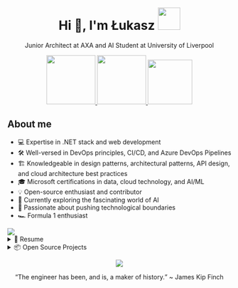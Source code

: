 <h1 align="center">Hi 👋, I'm Łukasz <img src="https://user-images.githubusercontent.com/74038190/212284087-bbe7e430-757e-4901-90bf-4cd2ce3e1852.gif" width="50"></img></h1>
<p align="center">Junior Architect at AXA and AI Student at University of Liverpool</p>
<p align="center">
  <a href="#">
    <img width=110 src="https://img.shields.io/badge/linkedin-%230077B5.svg?&style=for-the-badge&logo=linkedin&logoColor=white" />
  </a>
  <a href="#">
    <img width=110 src="https://img.shields.io/badge/website-000000?style=for-the-badge&logo=About.me&logoColor=white"/>
  </a>
  <a href="https://www.kaggle.com/ukaszczerniawski">
    <img width=100 src="https://img.shields.io/badge/Kaggle-20BEFF?style=for-the-badge&logo=Kaggle&logoColor=white" />
  </a>
</p>
<p align="center">
  <h2>About me</h2>
  <ul>
    <li>💻 Expertise in .NET stack and web development</li>
    <li>🛠 Well-versed in DevOps principles, CI/CD, and Azure DevOps Pipelines</li>
    <li>🏗 Knowledgeable in design patterns, architectural patterns, API design, and cloud architecture best practices</li>
    <li>🎓 Microsoft certifications in data, cloud technology, and AI/ML</li>
    <li>💡 Open-source enthusiast and contributor</li>
    <li>🤖 Currently exploring the fascinating world of AI</li>
    <li>🌟 Passionate about pushing technological boundaries</li>
    <li>🏎 Formula 1 enthusiast</li>
  </ul>
</p>
<img src="https://user-images.githubusercontent.com/74038190/212284100-561aa473-3905-4a80-b561-0d28506553ee.gif"/>
<details>
  <summary>📄 Resume</summary>

  ## Education
   - 🤖 **Artificial Intelligence MSc**\
     📅 2023 - Present\
     📍 **University Of Liverpool** - Liverpool, UK
     
   - 💻 **Computer Science BSc**\
     📅 2016 - 2020\
     📍 **WIT Academy** - Warsaw, Poland
     
  ## Work Experience
   <img align="right" src="https://img.shields.io/badge/Azure_DevOps-0078D7?style=for-the-badge&logo=azure-devops&logoColor=white" />
   <img align="right" src="https://img.shields.io/badge/microsoft%20azure-0089D6?style=for-the-badge&logo=microsoft-azure&logoColor=white" />
   <img align="right" src="https://img.shields.io/badge/Microsoft%20SQL%20Server-CC2927?style=for-the-badge&logo=microsoft%20sql%20server&logoColor=white" />
   <img align="right" src="https://img.shields.io/badge/Angular-DD0031?style=for-the-badge&logo=angular&logoColor=white" />
   <img align="right" src="https://img.shields.io/badge/.NET-512BD4?style=for-the-badge&logo=dotnet&logoColor=white" />
  
   - 👨🏻‍💻 **Junior Architect**\
     📅 01.2024 - Present\
     📍 **AXA** - Warsaw, Poland

   <img align="right" src="https://img.shields.io/badge/Azure_DevOps-0078D7?style=for-the-badge&logo=azure-devops&logoColor=white" />
   <img align="right" src="https://img.shields.io/badge/microsoft%20azure-0089D6?style=for-the-badge&logo=microsoft-azure&logoColor=white" />
   <img align="right" src="https://img.shields.io/badge/Microsoft%20SQL%20Server-CC2927?style=for-the-badge&logo=microsoft%20sql%20server&logoColor=white" />
   <img align="right" src="https://img.shields.io/badge/Angular-DD0031?style=for-the-badge&logo=angular&logoColor=white" />
   <img align="right" src="https://img.shields.io/badge/.NET-512BD4?style=for-the-badge&logo=dotnet&logoColor=white" />
  
   - 👨🏻‍💻 **.NET Developer**\
     📅 07.2022 - 12.2023\
     📍 **AXA** - Warsaw, Poland

   <img align="right" src="https://img.shields.io/badge/Azure_DevOps-0078D7?style=for-the-badge&logo=azure-devops&logoColor=white" />
   <img align="right" src="https://img.shields.io/badge/microsoft%20azure-0089D6?style=for-the-badge&logo=microsoft-azure&logoColor=white" />
   <img align="right" src="https://img.shields.io/badge/Microsoft%20SQL%20Server-CC2927?style=for-the-badge&logo=microsoft%20sql%20server&logoColor=white" />
   <img align="right" src="https://img.shields.io/badge/Angular-DD0031?style=for-the-badge&logo=angular&logoColor=white" />
   <img align="right" src="https://img.shields.io/badge/.NET-512BD4?style=for-the-badge&logo=dotnet&logoColor=white" />
  
   - 👨🏻‍💻 **Junior .NET Developer**\
     📅 05.2022 - 06.2023\
     📍 **AXA** - Warsaw, Poland

   <img align="right" src="https://img.shields.io/badge/Azure_DevOps-0078D7?style=for-the-badge&logo=azure-devops&logoColor=white" />
   <img align="right" src="https://img.shields.io/badge/microsoft%20azure-0089D6?style=for-the-badge&logo=microsoft-azure&logoColor=white" />
   <img align="right" src="https://img.shields.io/badge/Microsoft%20SQL%20Server-CC2927?style=for-the-badge&logo=microsoft%20sql%20server&logoColor=white" />
   <img align="right" src="https://img.shields.io/badge/Angular-DD0031?style=for-the-badge&logo=angular&logoColor=white" />
   <img align="right" src="https://img.shields.io/badge/.NET-512BD4?style=for-the-badge&logo=dotnet&logoColor=white" />
  
   - 👨🏻‍💻 **Trainee .NET Developer**\
     📅 12.2020 - 04.2021\
     📍 **AXA** - Warsaw, Poland

   <img align="right" src="https://img.shields.io/badge/Microsoft%20SQL%20Server-CC2927?style=for-the-badge&logo=microsoft%20sql%20server&logoColor=white" />
   <img align="right" src="https://img.shields.io/badge/React-20232A?style=for-the-badge&logo=react&logoColor=61DAFB" />
   <img align="right" src="https://img.shields.io/badge/.NET-512BD4?style=for-the-badge&logo=dotnet&logoColor=white" />
  
   - 👨🏻‍💻 **.NET Developer**\
     📅 07.2018 - 12.2020\
     📍 **Freelancer** - Warsaw, Poland
     
  ## Certificates
  <a href="https://learn.microsoft.com/en-gb/users/czerniawski-lukasz/credentials/6fd1278d796dbd72">
    <img src="https://img.shields.io/badge/Azure%20Fundamentals-0089D6?style=for-the-badge&logo=microsoft-azure&logoColor=white"/>
  </a>
  <br/>
    <a href="https://learn.microsoft.com/en-gb/users/czerniawski-lukasz/credentials/35707c2a0c4d046c">
    <img src="https://img.shields.io/badge/Azure%20Data%20Fundamentals-0089D6?style=for-the-badge&logo=microsoft-azure&logoColor=white"/>
  </a>
  <br/>
  <a href="https://learn.microsoft.com/en-gb/users/czerniawski-lukasz/credentials/221f77f65a806101">
    <img src="https://img.shields.io/badge/Azure%20AI%20Fundamentals-0089D6?style=for-the-badge&logo=microsoft-azure&logoColor=white"/>
  </a>
  <br/>
  <a href="https://www.datacamp.com/certificate/DEA0017926458443">
    <img src="https://img.shields.io/badge/Data%20Engineer%20Associate%20-05192D?style=for-the-badge&logo=datacamp&logoColor=65FF8F"/>
  </a>
  
  ## Technologies
  <img src="https://img.shields.io/badge/.NET-512BD4?style=for-the-badge&logo=dotnet&logoColor=white">
  <img src="https://img.shields.io/badge/C%23-239120?style=for-the-badge&logo=csharp&logoColor=white">
  <img src="https://img.shields.io/badge/Microsoft%20SQL%20Server-CC2927?style=for-the-badge&logo=microsoft%20sql%20server&logoColor=white">
  <img src="https://img.shields.io/badge/microsoft%20azure-0089D6?style=for-the-badge&logo=microsoft-azure&logoColor=white">
  <img src="https://img.shields.io/badge/Azure_DevOps-0078D7?style=for-the-badge&logo=azure-devops&logoColor=white">
  <img src="https://img.shields.io/badge/Angular-DD0031?style=for-the-badge&logo=angular&logoColor=white">
  <img src="https://img.shields.io/badge/JavaScript-323330?style=for-the-badge&logo=javascript&logoColor=F7DF1E">
  <img src="https://img.shields.io/badge/TypeScript-007ACC?style=for-the-badge&logo=typescript&logoColor=white">
  <img src="https://img.shields.io/badge/Node%20js-339933?style=for-the-badge&logo=nodedotjs&logoColor=white">
  <img src="https://img.shields.io/badge/Deno-white?style=for-the-badge&logo=deno&logoColor=464647">
  <img src="https://img.shields.io/badge/Rust-000000?style=for-the-badge&logo=rust&logoColor=white">
  <img src="https://img.shields.io/badge/Python-FFD43B?style=for-the-badge&logo=python&logoColor=blue">
  <img src="https://img.shields.io/badge/scikit_learn-F7931E?style=for-the-badge&logo=scikit-learn&logoColor=white">
  <img src="https://img.shields.io/badge/TensorFlow-FF6F00?style=for-the-badge&logo=TensorFlow&logoColor=white">
  <img src="https://img.shields.io/badge/PyTorch-EE4C2C?style=for-the-badge&logo=pytorch&logoColor=white">
  <img src="https://img.shields.io/badge/Keras-FF0000?style=for-the-badge&logo=keras&logoColor=white">
</details>

<details>
  <summary>📦 Open Source Projects </summary>
  <br/>

| Name                 | A short summary                              | Install   | Downloads |
| -------------------- | -------------------------------------------- | --------- | --------- |
| [Obsidian Sunset VSCode Theme](https://github.com/lczerniawski/ObsidianSunset) | Obsidian Sunset is a dark and colorful theme for Visual Studio Code that enhances the readability and aesthetics of your code.  | [![VSCode Marketplace](https://img.shields.io/visual-studio-marketplace/v/lczerniawski.obsidiansunset)](https://marketplace.visualstudio.com/items?itemName=lczerniawski.obsidiansunset) | [![VSCode Marketplace](https://img.shields.io/visual-studio-marketplace/i/lczerniawski.obsidiansunset)](https://img.shields.io/visual-studio-marketplace/i/lczerniawski.obsidiansunset) |
| [Obsidian Sunset JetBrains Theme](https://github.com/lczerniawski/ObsidianSunset-JetBrains) | Obsidian Sunset is a dark and colorful theme for JetBrains IDE that enhances the readability and aesthetics of your code.  | [![JetBrains Marketplace](https://img.shields.io/jetbrains/plugin/v/obsidiansunset?label=version)](https://plugins.jetbrains.com/plugin/23938-obsidian-sunset-theme) | [![JetBrains Marketplace](https://img.shields.io/jetbrains/plugin/d/obsidiansunset)](https://img.shields.io/jetbrains/plugin/d/obsidiansunset) |

</details>

<p align="center">
  <img src="https://user-images.githubusercontent.com/74038190/213911110-aedbef38-a29f-4b6b-a65c-11608b4f75a5.gif">
  <p align="center"><q>The engineer has been, and is, a maker of history.</q> ~ James Kip Finch</p>
</p>
